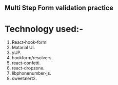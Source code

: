 ## Multi Step Form validation practice
# Technology used:-
1. React-hook-form
2. Matarial UI.
3. yUP.
4. hookform/resolvers.
5. react-confetti.
6. react-dropzone.
7. libphonenumber-js.
8. sweetalert2.
